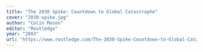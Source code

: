 ```yaml
---
title: "The 2030 Spike: Countdown to Global Catastrophe"
cover: "2030-spike.jpg"
author: "Colin Mason"
editor: "Routledge"
year: "2003"
url: "https://www.routledge.com/The-2030-Spike-Countdown-to-Global-Catastrophe-1st-Edition/Mason/p/book/9781138384095"
--- 
```

